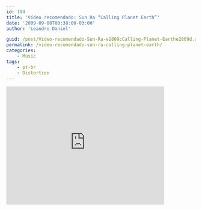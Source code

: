```yaml
---
id: 194
title: 'Vídeo recomendado: Sun Ra “Calling Planet Earth”'
date: '2009-09-08T00:38:00-03:00'
author: 'Leandro Daniel'

guid: /post/Video-recomendado-Sun-Ra-e2809cCalling-Planet-Earthe2809d.aspx
permalink: /video-recomendado-sun-ra-calling-planet-earth/
categories:
    - Music
tags:
    - pt-br
    - Distortion
---
```


<iframe width="420" height="315" src="http://www.youtube.com/embed/qtHmqbnuZQs" frameborder="0" allowfullscreen></iframe>
